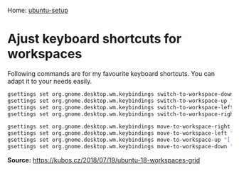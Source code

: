 Home: [ubuntu-setup](README.md)

# Ajust keyboard shortcuts for workspaces 

Following commands are for my favourite keyboard shortcuts. You can adapt it to your needs easily.
```bash
gsettings set org.gnome.desktop.wm.keybindings switch-to-workspace-down "['<Alt>Down']"
gsettings set org.gnome.desktop.wm.keybindings switch-to-workspace-up "['<Alt>Up']"
gsettings set org.gnome.desktop.wm.keybindings switch-to-workspace-left "['<Alt>Left']"
gsettings set org.gnome.desktop.wm.keybindings switch-to-workspace-right "['<Alt>Right']"

gsettings set org.gnome.desktop.wm.keybindings move-to-workspace-right "['<Ctrl><Alt>Right']"
gsettings set org.gnome.desktop.wm.keybindings move-to-workspace-left "['<Ctrl><Alt>Left']"
gsettings set org.gnome.desktop.wm.keybindings move-to-workspace-up "['<Ctrl><Alt>Up']"
gsettings set org.gnome.desktop.wm.keybindings move-to-workspace-down "['<Ctrl><Alt>Down']"
```

__Source:__ https://kubos.cz/2018/07/19/ubuntu-18-workspaces-grid